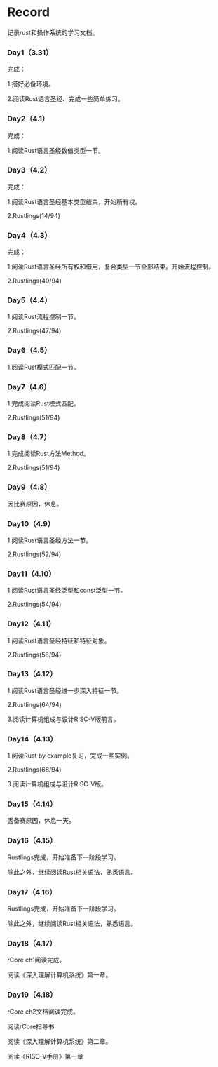 # Record

记录rust和操作系统的学习文档。

### Day1（3.31）

完成：

1.搭好必备环境。

2.阅读Rust语言圣经、完成一些简单练习。

### Day2（4.1）

完成：

1.阅读Rust语言圣经数值类型一节。

### Day3（4.2）

完成：

1.阅读Rust语言圣经基本类型结束，开始所有权。

2.Rustlings(14/94)

### Day4（4.3）

完成：

1.阅读Rust语言圣经所有权和借用，复合类型一节全部结束。开始流程控制。

2.Rustlings(40/94)

### Day5（4.4）

1.阅读Rust流程控制一节。

2.Rustlings(47/94)

### Day6（4.5）

1.阅读Rust模式匹配一节。

### Day7（4.6）

1.完成阅读Rust模式匹配。

2.Rustlings(51/94)

### Day8（4.7）

1.完成阅读Rust方法Method。

2.Rustlings(51/94)

### Day9（4.8）

因比赛原因，休息。

### Day10（4.9）

1.阅读Rust语言圣经方法一节。

2.Rustlings(52/94)

### Day11（4.10）

1.阅读Rust语言圣经泛型和const泛型一节。

2.Rustlings(54/94)

### Day12（4.11）

1.阅读Rust语言圣经特征和特征对象。

2.Rustlings(58/94)

### Day13（4.12）

1.阅读Rust语言圣经进一步深入特征一节。

2.Rustlings(64/94)

3.阅读计算机组成与设计RISC-V版前言。

### Day14（4.13）

1.阅读Rust by example复习，完成一些实例。

2.Rustlings(68/94)

3.阅读计算机组成与设计RISC-V版。

### Day15（4.14）

因备赛原因，休息一天。

### Day16（4.15）

Rustlings完成，开始准备下一阶段学习。

除此之外，继续阅读Rust相关语法，熟悉语言。

### Day17（4.16）

Rustlings完成，开始准备下一阶段学习。

除此之外，继续阅读Rust相关语法，熟悉语言。

### Day18（4.17）

rCore ch1阅读完成。

阅读《深入理解计算机系统》第一章。

### Day19（4.18）

rCore ch2文档阅读完成。

阅读rCore指导书

阅读《深入理解计算机系统》第二章。

阅读《RISC-V手册》第一章
